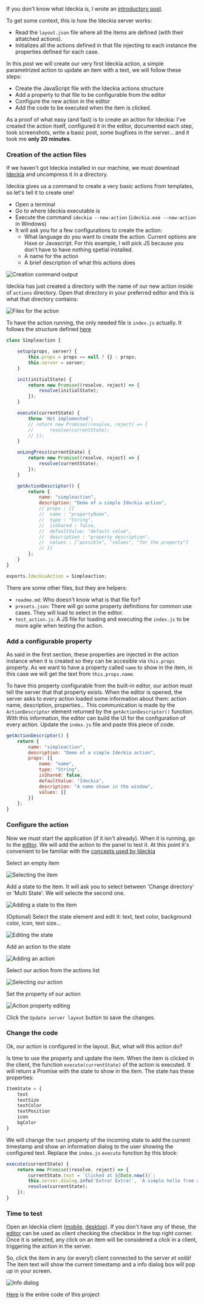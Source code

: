 
If you don't know what Ideckia is, I wrote an [introductory post](https://dev.to/josuigoa/open-source-streamdeck-alternative-1gf3).

To get some context, this is how the Ideckia server works:

* Read the `layout.json` file where all the items are defined (with their attatched actions).
* Initializes all the actions defined in that file injecting to each instance the properties defined for each case.

In this post we will create our very first Ideckia action, a simple parametrized action to update an item with a text, we will follow these steps:

* Create the JavaScript file with the Ideckia actions structure
* Add a property to that file to be configurable from the editor
* Configure the new action in the editor
* Add the code to be executed when the item is clicked.

As a proof of what easy (and fast) is to create an action for Ideckia: I've created the action itself, configured it in the editor, documented each step, took screenshots, write a basic post, some bugfixes in the server... and it took me **only 20 minutes**.

### Creation of the action files

If we haven't got Ideckia installed in our machine, we must download [Ideckia](https://ideckia.github.io) and uncompress it in a directory.

Ideckia gives us a command to create a very basic actions from templates, so let's tell it to create one!

* Open a terminal
* Go to where Ideckia executable is
* Execute the command `ideckia --new-action` (`ideckia.exe --new-action` in Windows)
* It will ask you for a few configurations to create the action:
  * What language do you want to create the action. Current options are Haxe or Javascript. For this example, I will pick JS because you don't have to have nothing spetial installed.
  * A name for the action
  * A brief description of what this actions does

![Creation command output](img/creation_cmd.png)

Ideckia has just created a directory with the name of our new action inside of `actions` directory. Open that directory in your preferred editor and this is what that directory contains:

![Files for the action](img/files.png)

To have the action running, the only needed file is `index.js` actually. It follows the structure defined [here](https://github.com/ideckia/ideckia_api#action-structure)

```javascript
class Simpleaction {

    setup(props, server) {
        this.props = props == null ? {} : props;
        this.server = server;
    }

    init(initialState) {
        return new Promise((resolve, reject) => {
            resolve(initialState);
        });
    }

    execute(currentState) {
        throw 'Not implemented';
        // return new Promise((resolve, reject) => {
        // 		resolve(currentState);
        // });
    }

    onLongPress(currentState) {
        return new Promise((resolve, reject) => {
            resolve(currentState);
        });
    }

    getActionDescriptor() {
        return {
            name: "simpleaction",
            description: "Demo of a simple Ideckia action",
            // props : [{
            // 	name : "propertyName",
            // 	type : "String",
            // 	isShared : false,
            //	defaultValue: "default value",
            // 	description : "property description",
            // 	values : ["possible", "values", "for the property"]
            // }]
        };
    }
}

exports.IdeckiaAction = Simpleaction;
```

There are some other files, but they are helpers:

* `readme.md`: Who doesn't know what is that file for?
* `presets.json`: There will go some property definitions for common use cases. They will load to select in the editor.
* `test_action.js`: A JS file for loading and executing the `index.js` to be more agile when testing the action.

### Add a configurable property

As said in the first section, these properties are injected in the action instance when it is created so they can be accesible via `this.props` property. As we want to have a property called `name` to show in the item, in this case we will get the text from `this.props.name`.

To have this property configurable from the built-in editor, our action must tell the server that that property exists. When the editor is opened, the server asks to every action loaded some information about them: action name, description, properties... This communication is made by the `ActionDescriptor` element returned by the `getActionDescriptor()` function. With this information, the editor can build the UI for the configuration of every action. Update the `index.js` file and paste this piece of code.

```javascript
getActionDescriptor() {
    return {
        name: "simpleaction",
        description: "Demo of a simple Ideckia action",
        props: [{
            name: "name",
            type: "String",
            isShared: false,
            defaultValue: "Ideckia",
            description: "A name shown in the window",
            values: []
        }]
    };
}
```

### Configure the action

Now we must start the application (if it isn't already). When it is running, go to the [editor](http://localhost:8888/editor). We will add the action to the panel to test it. At this point it's convenient to be familiar with the [concepts used by Ideckia](https://github.com/ideckia/ideckia/wiki/Concepts)

Select an empty item

![Selecting the item](img/editor_item_select.png)

Add a state to the item. It will ask you to select between 'Change directory' or 'Multi State'. We will selecte the second one.

![Adding a state to the item](img/new_item_kind_btn.png)

(Optional) Select the state element and edit it: text, text color, background color, icon, text size...

![Editing the state](img/state_editing.png)

Add an action to the state

![Adding an action](img/add_action_btn.png)

Select our action from the actions list

![Selecting our action](img/action_select.png)

Set the property of our action

![Action property editing](img/action_editing.png)

Click the `Update server layout` button to save the changes.

### Change the code

Ok, our action is configured in the layout. But, what will this action do?

Is time to use the property and update the item. When the item is clicked in the client, the function `execute(currentState)` of the action is executed. It will return a Promise with the state to show in the item. The state has these properties:

```javascript
ItemState = {
    text
    textSize
    textColor
    textPosition
    icon
    bgColor
}
```

We will change the `text` property of the incoming state to add the current timestamp and show an information dialog to the user showing the configured text. Replace the `index.js` `execute` function by this block:

```javascript
execute(currentState) {
    return new Promise((resolve, reject) => {
        currentState.text = `Clicked at ${Date.now()}`;
        this.server.dialog.info('Extra! Extra!', `A simple hello from a simple action! My name is [${this.props.name}]!`);
        resolve(currentState);
    });
}
```

### Time to test

Open an Ideckia client ([mobile](https://github.com/ideckia/mobile_client/releases/latest), [desktop](https://github.com/josuigoa/ideckia_client/releases/latest)). If you don't have any of these, the [editor](http://localhost:8888/editor) can be used as client checking the checkbox in the top right corner. Once it is selected, any click on an item will be considered a click in a client, triggering the action in the server.

So, click the item in any (or every!) client connected to the server _et voilà!_ The item text will show the current timestamp and a info dialog box will pop up in your screen.

![Info dialog](img/dialog.png)

[Here](https://github.com/josuigoa/simpleaction) is the entire code of this project